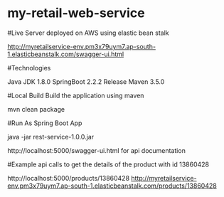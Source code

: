 # my-retail-web-service

#Live Server deployed on AWS using elastic bean stalk

http://myretailservice-env.pm3x79uym7.ap-south-1.elasticbeanstalk.com/swagger-ui.html

#Technologies

Java JDK 1.8.0
SpringBoot 2.2.2 Release 
Maven 3.5.0

#Local Build Build the application using maven 

mvn clean package

#Run As Spring Boot App 

java -jar rest-service-1.0.0.jar

http://localhost:5000/swagger-ui.html for api documentation


#Example api calls to get the details of the product with id 13860428

http://localhost:5000/products/13860428
http://myretailservice-env.pm3x79uym7.ap-south-1.elasticbeanstalk.com/products/13860428
